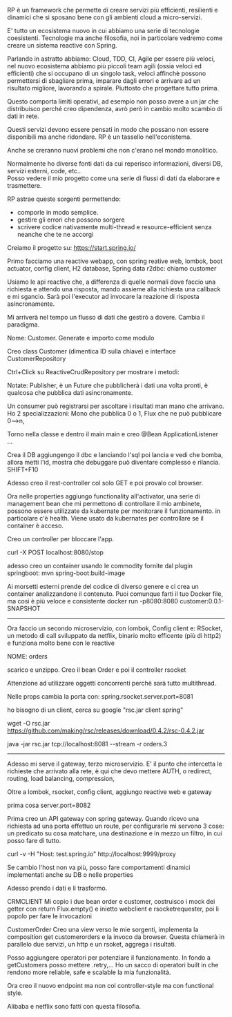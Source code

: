 RP è un framework che permette di creare servizi più efficienti, resilienti e dinamici che si sposano bene con gli ambienti cloud a micro-servizi.

E' tutto un ecosistema nuovo in cui abbiamo una serie di tecnologie coesistenti. Tecnologie ma anche filosofia, noi in particolare vedremo come creare un sistema reactive con Spring.

Parlando in astratto abbiamo:
Cloud, TDD, CI, Agile per essere più veloci, nel nuovo ecosistema abbiamo più piccoli team agili (ossia veloci ed efficienti) che si occupano di un singolo task, veloci affinchè possono permettersi di sbagliare prima,
imparare dagli errori e arrivare ad un risultato migliore, lavorando a spirale. Piuttosto che progettare tutto prima.

Questo comporta limiti operativi, ad esempio non posso avere a un jar che distribuisco perché creo dipendenza, avrò però in cambio molto scambio di dati in rete.

Questi servizi devono essere pensati in modo che possano non essere disponibili ma anche ridondare.
RP è un tassello nell'econistema.

Anche se creranno nuovi problemi che non c'erano nel mondo monolitico.

Normalmente ho diverse fonti dati da cui reperisco informazioni, diversi DB, servizi esterni, code, etc..  
Posso vedere il mio progetto come una serie di flussi di dati da elaborare e trasmettere.

RP astrae queste sorgenti permettendo:
- comporle in modo semplice.
- gestire gli errori che possono sorgere
- scrivere codice nativamente multi-thread e resource-efficient senza neanche che te ne accorgi

Creiamo il progetto su: https://start.spring.io/

Primo facciamo una reactive webapp, con spring reative web, lombok, boot actuator, config client, H2 database, Spring data r2dbc: chiamo customer

Usiamo le api reactive che, a differenza di quelle normali dove faccio una richiesta e attendo una risposta, mando assieme alla richiesta una callback e mi sgancio. Sarà poi l'executor ad invocare la reazione di risposta asincronamente.

Mi arriverà nel tempo un flusso di dati che gestirò a dovere. Cambia il paradigma.

Nome: Customer. Generate e importo come modulo

Creo class Customer (dimentica ID sulla chiave) e interface CustomerRepository

Ctrl+Click su ReactiveCrudRepository per mostrare i metodi:

Notate: Publisher, è un Future che pubblicherà i dati una volta pronti, è qualcosa che pubblica dati asincronamente. 

Un consumer può registrarsi per ascoltare i risultati man mano che arrivano.
Ho 2 specializzazioni: Mono che pubblica 0 o 1, Flux che ne può pubblicare 0-->n, 

Torno nella classe e dentro il main main e creo 
@Bean
ApplicationListener ...

Crea il DB aggiungengo il dbc e lanciando l'sql
poi lancia e vedi che bomba, allora metti l'id, mostra che debuggare può diventare complesso e rilancia.
SHIFT+F10

Adesso creo il rest-controller col solo GET e poi provalo col browser.

Ora nelle properties aggiungo functionality all'activator, una serie di management bean che mi permettono di controllare il mio ambinete, possono essere utilizzate da kubernate per monitorare il funzionamento.
in particolare c'è health. Viene usato da kubernates per controllare se il container è acceso.

Creo un controller per bloccare l'app. 

curl -X POST localhost:8080/stop

adesso creo un container usando le commodity fornite dal plugin springboot:
mvn spring-boot:build-image

Ai morsetti esterni prende del codice di diverso genere e ci crea un container analizzandone il contenuto. Puoi comunque farti il tuo Docker file, ma così è più veloce e consistente
docker run -p8080:8080 customer:0.0.1-SNAPSHOT

---
Ora faccio un secondo microservizio, con lombok, Config client e:
 RSocket, un metodo di call sviluppato da netflix, binario molto efficente (più di http2) e funziona molto bene con le reactive
 
NOME: orders

scarico e unzippo.
Creo il bean Order e poi il controller rsocket

Attenzione ad utilizzare oggetti concorrenti perchè sarà tutto multithread.

Nelle props cambia la porta con: spring.rsocket.server.port=8081

ho bisogno di un client, cerca su google "rsc.jar client spring"

wget -O rsc.jar https://github.com/making/rsc/releases/download/0.4.2/rsc-0.4.2.jar

java -jar rsc.jar tcp://localhost:8081 --stream -r orders.3

---
Adesso mi serve il gateway, terzo microservizio. E' il punto che intercetta le richieste che arrivato alla rete, è qui che devo mettere AUTH, o redirect, routing, load balancing,
compression, 

Oltre a lombok, rsocket, config client, aggiungo reactive web e gateway

prima cosa server.port=8082

Prima creo un API gateway con spring gateway. 
Quando ricevo una richiesta ad una porta effettuo un route, per configurarle mi servono 3 cose: un predicato su cosa matchare, una destinazione e in mezzo un filtro, in cui posso fare di tutto.

curl -v -H "Host: test.spring.io" http://localhost:9999/proxy

Se cambio l'host non va più, posso fare comportamenti dinamici implementati anche su DB o nelle properties

Adesso prendo i dati e li trasformo.

CRMCLIENT
Mi copio i due bean order e customer, costruisco i mock dei getter con return Flux.empty() e inietto webclient e rsocketrequester, poi li popolo per fare le invocazioni

CustomerOrder
Creo una view verso le mie sorgenti, implementa la composition get customerorders e la invoco da browser.
Questa chiamerà in parallelo due servizi, un http e un rsoket, aggrega i risultati. 

Posso aggiungere operatori per potenziare il funzionamento. In fondo a getCustomers posso mettere .retry,... 
Ho un sacco di operatori built in che rendono more reliable, safe e scalable la mia funzionalità.

Ora creo il nuovo endpoint ma non col controller-style ma con functional style.

Alibaba e netflix sono fatti con questa filosofia.

